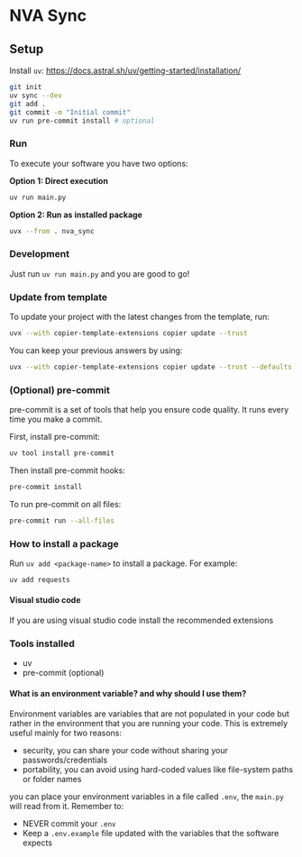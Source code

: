 # NVA Sync

## Setup
Install `uv`: https://docs.astral.sh/uv/getting-started/installation/

```bash
git init
uv sync --dev
git add .
git commit -m "Initial commit"
uv run pre-commit install # optional
```


### Run
To execute your software you have two options:

**Option 1: Direct execution**
```bash
uv run main.py
```

**Option 2: Run as installed package**
```bash
uvx --from . nva_sync
```

### Development
Just run `uv run main.py` and you are good to go!

### Update from template
To update your project with the latest changes from the template, run:
```bash
uvx --with copier-template-extensions copier update --trust
```

You can keep your previous answers by using:
```bash
uvx --with copier-template-extensions copier update --trust --defaults
```

### (Optional) pre-commit
pre-commit is a set of tools that help you ensure code quality. It runs every time you make a commit.

First, install pre-commit:
```bash
uv tool install pre-commit
```

Then install pre-commit hooks:
```bash
pre-commit install
```

To run pre-commit on all files:
```bash
pre-commit run --all-files
```

### How to install a package
Run `uv add <package-name>` to install a package. For example:
```bash
uv add requests
```

#### Visual studio code
If you are using visual studio code install the recommended extensions


### Tools installed
- uv
- pre-commit (optional)

#### What is an environment variable? and why should I use them?
Environment variables are variables that are not populated in your code but rather in the environment
that you are running your code. This is extremely useful mainly for two reasons:
- security, you can share your code without sharing your passwords/credentials
- portability, you can avoid using hard-coded values like file-system paths or folder names

you can place your environment variables in a file called `.env`, the `main.py` will read from it. Remember to:
- NEVER commit your `.env`
- Keep a `.env.example` file updated with the variables that the software expects

